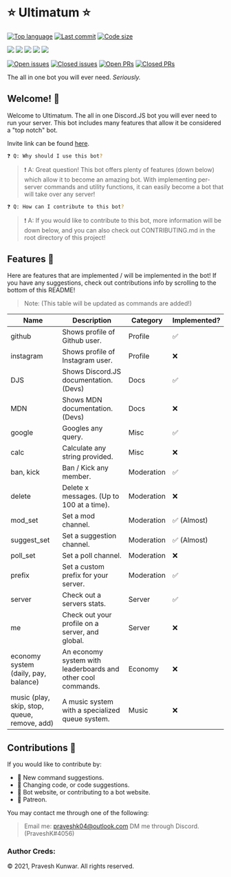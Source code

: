 # ⭐ Ultimatum ⭐

[![Top language](https://img.shields.io/github/languages/top/PraveshKunwar/Ultimatum)](https://github.com/PraveshKunwar/Ultimatum) [![Last commit](https://img.shields.io/github/last-commit/PraveshKunwar/Ultimatum)](https://github.com/PraveshKunwar/Ultimatum) [![Code size](https://img.shields.io/github/languages/code-size/PraveshKunwar/Ultimatum)](https://github.com/PraveshKunwar/Ultimatum)

[![](https://tokei.rs/b1/github/PraveshKunwar/Ultimatum?category=lines)](https://github.com/PraveshKunwar/Ultimatum) [![](https://tokei.rs/b1/github/PraveshKunwar/Ultimatum?category=code)](https://github.com/PraveshKunwar/Ultimatum) [![](https://tokei.rs/b1/github/PraveshKunwar/Ultimatum?category=comments)](https://github.com/PraveshKunwar/Ultimatum) [![](https://tokei.rs/b1/github/PraveshKunwar/Ultimatum?category=blanks)](https://github.com/PraveshKunwar/Ultimatum) [![](https://tokei.rs/b1/github/PraveshKunwar/Ultimatum?category=files)](https://github.com/PraveshKunwar/Ultimatum)

[![Open issues](https://img.shields.io/github/issues-raw/PraveshKunwar/Ultimatum)](https://github.com/PraveshKunwar/Ultimatum/issues) [![Closed issues](https://img.shields.io/github/issues-closed-raw/PraveshKunwar/Ultimatum)](https://github.com/PraveshKunwar/Ultimatum/issues) [![Open PRs](https://img.shields.io/github/issues-pr-raw/PraveshKunwar/Ultimatum)](https://github.com/PraveshKunwar/Ultimatum/pulls) [![Closed PRs](https://img.shields.io/github/issues-pr-closed-raw/PraveshKunwar/Ultimatum)](https://github.com/PraveshKunwar/Ultimatum/pulls)

The all in one bot you will ever need. _Seriously._

## Welcome! 👋

Welcome to Ultimatum. The all in one Discord.JS bot you will ever need to run your server.
This bot includes many features that allow it be considered a "top notch" bot.

Invite link can be found [here](https://discord.com/api/oauth2/authorize?client_id=806540029052059698&permissions=0&scope=bot).

```sh
❓ Q: Why should I use this bot?
```

> ❗ A: Great question! This bot offers plenty of features (down below) which allow it to become an amazing bot. With implementing per-server commands and utility functions, it can easily become a bot that will take over any server!

```sh
❓ Q: How can I contribute to this bot?
```

> ❗ A: If you would like to contribute to this bot, more information will be down below, and you can also check out CONTRIBUTING.md in the root directory of this project!

## Features 🎉

Here are features that are implemented / will be implemented in the bot! If you have any suggestions, check out contributions info by scrolling to the bottom of this README!

> Note: (This table will be updated as commands are added!)

| Name                                         | Description                                                  | Category   | Implemented? |
| -------------------------------------------- | ------------------------------------------------------------ | ---------- | ------------ |
| github                                       | Shows profile of Github user.                                | Profile    | ✅           |
| instagram                                    | Shows profile of Instagram user.                             | Profile    | ❌           |
| DJS                                          | Shows Discord.JS documentation. (Devs)                       | Docs       | ✅           |
| MDN                                          | Shows MDN documentation. (Devs)                              | Docs       | ❌           |
| google                                       | Googles any query.                                           | Misc       | ✅           |
| calc                                         | Calculate any string provided.                               | Misc       | ❌           |
| ban, kick                                    | Ban / Kick any member.                                       | Moderation | ✅           |
| delete                                       | Delete x messages. (Up to 100 at a time).                    | Moderation | ❌           |
| mod_set                                      | Set a mod channel.                                           | Moderation | ✅ (Almost)  |
| suggest_set                                  | Set a suggestion channel.                                    | Moderation | ✅ (Almost)  |
| poll_set                                     | Set a poll channel.                                          | Moderation | ❌           |
| prefix                                       | Set a custom prefix for your server.                         | Moderation | ✅           |
| server                                       | Check out a servers stats.                                   | Server     | ✅           |
| me                                           | Check out your profile on a server, and global.              | Server     | ❌           |
| economy system (daily, pay, balance)         | An economy system with leaderboards and other cool commands. | Economy    | ❌           |
| music (play, skip, stop, queue, remove, add) | A music system with a specialized queue system.              | Music      | ❌           |

## Contributions 📜

If you would like to contribute by:

- 🔰 New command suggestions.
- 🔰 Changing code, or code suggestions.
- 🔰 Bot website, or contributing to a bot website.
- 🔰 Patreon.

You may contact me through one of the following:

> Email me: praveshk04@outlook.com
> DM me through Discord. (PraveshK#4056)

### Author Creds:

© 2021, Pravesh Kunwar. All rights reserved.
